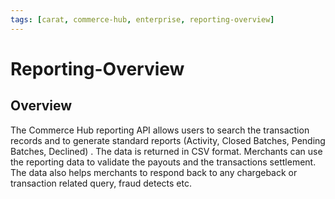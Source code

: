 ```yaml
---
tags: [carat, commerce-hub, enterprise, reporting-overview]
---
```



# Reporting-Overview

## Overview

The Commerce Hub reporting API allows users to search the transaction records and to generate standard reports (Activity, Closed Batches, Pending Batches, Declined) . The data is returned in CSV format. Merchants can use the reporting data to validate the payouts and the transactions settlement. The data also helps merchants to respond back to any chargeback or transaction related query, fraud detects etc.




